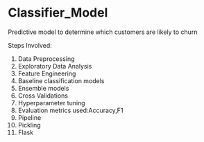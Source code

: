 # Classifier_Model
Predictive model to determine which customers are likely to churn

Steps Involved:
1. Data Preprocessing
2. Exploratory Data Analysis
3. Feature Engineering
4. Baseline classification models
5. Ensemble models
6. Cross Validations
7. Hyperparameter tuning
8. Evaluation metrics used:Accuracy,F1
9. Pipeline
10. Pickling
11. Flask
